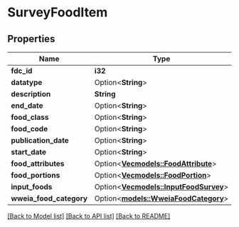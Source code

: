 # SurveyFoodItem

## Properties

Name | Type | Description | Notes
------------ | ------------- | ------------- | -------------
**fdc_id** | **i32** |  | 
**datatype** | Option<**String**> |  | [optional]
**description** | **String** |  | 
**end_date** | Option<**String**> |  | [optional]
**food_class** | Option<**String**> |  | [optional]
**food_code** | Option<**String**> |  | [optional]
**publication_date** | Option<**String**> |  | [optional]
**start_date** | Option<**String**> |  | [optional]
**food_attributes** | Option<[**Vec<models::FoodAttribute>**](FoodAttribute.md)> |  | [optional]
**food_portions** | Option<[**Vec<models::FoodPortion>**](FoodPortion.md)> |  | [optional]
**input_foods** | Option<[**Vec<models::InputFoodSurvey>**](InputFoodSurvey.md)> |  | [optional]
**wweia_food_category** | Option<[**models::WweiaFoodCategory**](WweiaFoodCategory.md)> |  | [optional]

[[Back to Model list]](../README.md#documentation-for-models) [[Back to API list]](../README.md#documentation-for-api-endpoints) [[Back to README]](../README.md)



